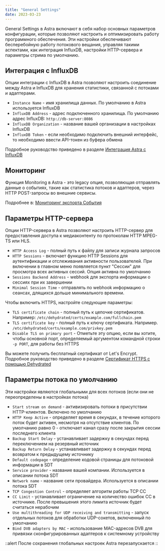 ```yaml
---
title: "General Settings"
date: 2023-03-23
---
```


General Settings в Astra включают в себя набор основных параметров конфигурации, которые позволяют настроить и оптимизировать работу программного обеспечения. Эти настройки обеспечивают бесперебойную работу потокового вещания, управляя такими аспектами, как интеграция InfluxDB, настройки HTTP-сервера и параметры стрима по умолчанию.

## Интеграция с InfluxDB[](https://help.cesbo.com/astra/admin-guide/settings/general#influxdb-integration)

Опции интеграции с InfluxDB в Astra позволяют настроить соединение между Astra и InfluxDB для хранения статистики, связанной с потоками и адаптерами.

- `Instance Name` - имя хранилища данных. По умолчанию в Astra используется InfluxDB
- `InfluxDB Address` - адрес подключенного хранилища. По умолчанию адрес InfluxDB: `http://db-server:8086`
- `InfluxDB Organization` - название вашей организации в настройках InfluxDB
- `InfluxDB Token` - если необходимо подключить внешний интерфейс, то необходимо ввести API-токен из буфера обмена

Подробное руководство приведено в разделе [Интеграция Astra с InfluxDB](https://help.cesbo.com/astra/monitoring/export/influxdb)

## Мониторинг[](https://help.cesbo.com/astra/admin-guide/settings/general#monitoring)

Функция Monitoring в Astra - это legacy опция, позволяющая отправлять данные о событиях, такие как статистика потоков и адаптеров, через HTTP POST-запросы во внешние сервисы.

Подробнее в: [Мониторинг экспорта События](https://help.cesbo.com/astra/monitoring/export/export-monitoring-events)

## Параметры HTTP-сервера[](https://help.cesbo.com/astra/admin-guide/settings/general#http-server-options)

Опции HTTP-сервера в Astra позволяют настроить HTTP-сервер для предоставления доступа к медиаконтенту по протоколам HTTP MPEG-TS или HLS.

- `HTTP Access Log` - полный путь к файлу для записи журнала запросов
- `HTTP Sessions` - включает функцию HTTP Sessions для аутентификации и отслеживания активности пользователей. При включении в главном меню появляется пункт "Сессии" для просмотра всех активных сессий. Опция активна по умолчанию
- `Sessions Backend Address` - webhook для экспорта информации о сессиях при их завершении
- `Minimal Session Time` - отправлять по webhook информацию о сеансах, длящихся дольше минимального времени.

Чтобы включить HTTPS, настройте следующие параметры:

- `TLS certificate chain` - полный путь к цепочке сертификатов. Например: `/etc/dehydrated/certs/example.com/fullchain.pem`
- `TLS certificate key` - полный путь к ключу сертификата. Например. `/etc/dehydrated/certs/example.com/privkey.pem`
- `Disable TLS on primary port` - Отметьте эту опцию, если вы хотите, чтобы основной порт, определяемый аргументом командной строки `-p PORT`, для работы без HTTPS

Вы можете получить бесплатный сертификат от Let's Encrypt. Подробное руководство приведено в разделе [Сертификат HTTPS с помощью Dehydrated](https://help.cesbo.com/misc/tools-and-utilities/network/dehydrated)

## Параметры потока по умолчанию[](https://help.cesbo.com/astra/admin-guide/settings/general#default-stream-options)

Эти настройки являются глобальными для всех потоков (если они не переопределены в настройках потока)

- `Start stream on demand` - активизировать потоки в присутствии HTTP-клиентов. Включено по умолчанию
- `HTTP Keep Active` - определяет время в секундах, в течение которого поток будет активен, несмотря на отсутствие клиентов. По умолчанию равно 0 - отключает канал сразу после закрытия сессии последнего клиента
- `Backup Start Delay` - устанавливает задержку в секундах перед переключением на резервный источник
- `Backup Return Delay` - устанавливает задержку в секундах перед возвратом к предыдущему источнику
- `Default codepage` - определение кодовой страницы для потоковой информации в SDT
- `Service provider` - название вашей компании. Используется в описании потока SDT
- `Network name` - название сети провайдера. Используется в описании потока SDT
- `TCP Congestion Control` - определяет алгоритм работы TCP CC
- `CC Limit` - устанавливает ограничение на количество ошибок CC в источнике. После превышения этого лимита источник будет считаться нерабочим
- `Use multithreading for UDP receiving and transmitting` - запуск отдельных потоков для обработки UDP-сокетов, включенный по умолчанию
- `Bind DVB adapters by MAC` - использование MAC-адресов DVB для привязки сконфигурированных адаптеров к системному устройству

::alert
После сохранения глобальных настроек Astra перезапускается
::

